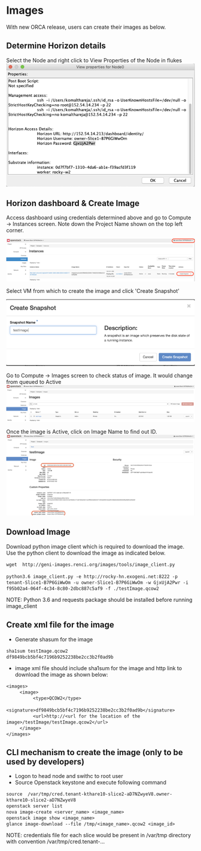 # Images
With new ORCA release, users can create their images as below.

## Determine Horizon details
Select the Node and right click to View Properties of the Node in flukes
![alt text](images/flukes.png)

## Horizon dashboard & Create Image
Access dashboard using credentials determined above and go to Compute -> Instances screen. Note down the Project Name shown on the top left corner.

![alt text](images/horizon.png)

Select VM from which to create the image and click 'Create Snapshot'

![alt text](images/createsnapshot.png)

Go to Compute -> Images screen to check status of image. It would change from queued to Active
![alt text](images/activeimage.png)

Once the image is Active, click on Image Name to find out ID.
![alt text](images/imageid.png)

## Download Image
Download python image client which is required to download the image. Use the python client to download the image as indicated below.

```
wget  http://geni-images.renci.org/images/tools/image_client.py

python3.6 image_client.py -e http://rocky-hn.exogeni.net:8222 -p tenant-Slice1-B7P6GiWwOm -u owner-Slice1-B7P6GiWwOm -w GjxUjA2Pwr -i f95b02a4-064f-4c34-8c80-2dbc887c5af9 -f ./testImage.qcow2
```
NOTE: Python 3.6 and requests package should be installed before running image_client

## Create xml file for the image
- Generate shasum for the image
```
sha1sum testImage.qcow2
df9849bcb5bf4c7196b9252238be2cc3b2f0ad9b
```
- image xml file should include sha1sum for the image and http link to download the image as shown below:
```
<images>
     <image>
          <type>QCOW2</type>
          <signature>df9849bcb5bf4c7196b9252238be2cc3b2f0ad9b</signature>
          <url>http://<url for the location of the image>/testImage/testImage.qcow2</url>
     </image>
</images>
```
## CLI mechanism to create the image (only to be used by developers)
- Logon to head node and swithc to root user
- Source Openstack keystone and execute following command
```
source  /var/tmp/cred.tenant-kthare10-slice2-aD7NZwyeV8.owner-kthare10-slice2-aD7NZwyeV8
openstack server list
nova image-create <server_name> <image_name>
openstack image show <image_name>
glance image-download --file /tmp/<image_name>.qcow2 <image_id>
```
NOTE: credentials file for each slice would be present in /var/tmp directory with convention /var/tmp/cred.tenant-<slice-name>...
